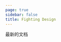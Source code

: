 ```yaml
---
page: true
sidebar: false
title: Fighting Design
---
```


<f-alert type="primary">最新的文档</f-alert>

<Home />

<script setup>
import Home from '/@theme/Home.vue'
</script>

